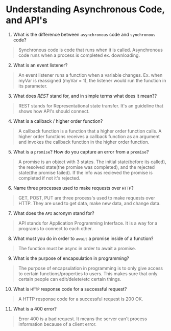 # Understanding Asynchronous Code, and API's
01. What is the difference between `asynchronous` code and `synchronous` code?

  >  Synchronous code is code that runs when it is called. Asynchronous code runs when a process is completed ex. downloading.

02. What is an event listener?

  > An event listener runs a function when a variable changes. Ex. when myVar is reassigned (myVar = 1), the listener would run the function in its parameter.

03. What does *REST* stand for, and in simple terms what does it mean??

  > REST stands for Representational state transfer. It's an guideline that shows how API's should connect.

04. What is a callback / higher order function?

  > A callback function is a function that a higher order function calls. A higher order functions receives a callback function as an argument and invokes the callback function in the higher order function.

05. What is a `promise`? How do you capture an error from a `promise`?

  > A promise is an object with 3 states. The initial state(before its called), the resolved state(the promise was completed), and the rejected state(the promise failed). If the info was recieved the promise is completed if not it's rejected.

06. Name three processes used to make requests over `HTTP`?

  > GET, POST, PUT are three process's used to make requests over HTTP. They are used to get data, make new data, and change data.

07. What does the `API` acronym stand for?

  > API stands for Application Programming Interface. It is a way for a programs to connect to each other.

08. What must you do in order to `await` a promise inside of a function?

  > The function must be async in order to await a promise.

09. What is the purpose of encapsulation in programming?

  > The purpose of encapsulation in programming is to only give access to certain functions/properties to users. This makes sure that only certain people can edit/delete/etc certain things. 

10. What is `HTTP` response code for a successful request?

  > A HTTP response code for a successful request is 200 OK.

11. What is a 400 error?

  > Error 400 is a bad request. It means the server can't process information because of a client error.
